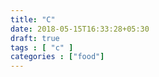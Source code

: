```yaml
---
title: "C"
date: 2018-05-15T16:33:28+05:30
draft: true
tags : [ "c" ]
categories : ["food"]
---
```

